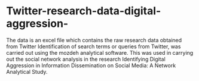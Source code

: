 # Twitter-research-data-digital-aggression-
The data is an excel file which contains the raw research data obtained from Twitter 
Identification of search terms or queries from Twitter, was carried out using the mozdeh analytical software.
This was used in carrying out the social network analysis in the research Identifying Digital Aggression in Information Dissemination on Social Media: A Network Analytical Study.
